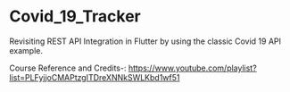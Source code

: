 # Covid_19_Tracker
Revisiting REST API Integration in Flutter by using the classic Covid 19 API example.

Course Reference and Credits-: https://www.youtube.com/playlist?list=PLFyjjoCMAPtzgITDreXNNkSWLKbd1wf51
